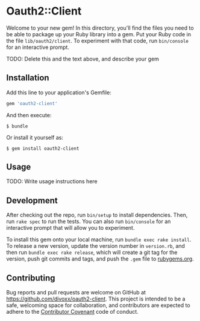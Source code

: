 # Oauth2::Client

Welcome to your new gem! In this directory, you'll find the files you need to be able to package up your Ruby library into a gem. Put your Ruby code in the file `lib/oauth2/client`. To experiment with that code, run `bin/console` for an interactive prompt.

TODO: Delete this and the text above, and describe your gem

## Installation

Add this line to your application's Gemfile:

```ruby
gem 'oauth2-client'
```

And then execute:

    $ bundle

Or install it yourself as:

    $ gem install oauth2-client

## Usage

TODO: Write usage instructions here

## Development

After checking out the repo, run `bin/setup` to install dependencies. Then, run `rake spec` to run the tests. You can also run `bin/console` for an interactive prompt that will allow you to experiment.

To install this gem onto your local machine, run `bundle exec rake install`. To release a new version, update the version number in `version.rb`, and then run `bundle exec rake release`, which will create a git tag for the version, push git commits and tags, and push the `.gem` file to [rubygems.org](https://rubygems.org).

## Contributing

Bug reports and pull requests are welcome on GitHub at https://github.com/divoxx/oauth2-client. This project is intended to be a safe, welcoming space for collaboration, and contributors are expected to adhere to the [Contributor Covenant](http://contributor-covenant.org) code of conduct.

